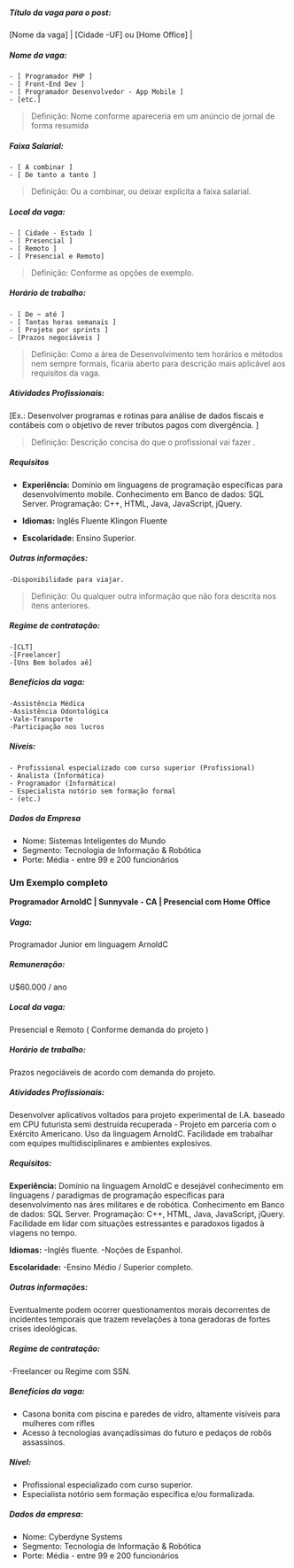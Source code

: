 ##### Título da vaga para o post:
[Nome da vaga] | [Cidade -UF] ou [Home Office] | 

##### Nome da vaga:
	- [ Programador PHP ]
	- [ Front-End Dev ]
	- [ Programador Desenvolvedor - App Mobile ]
    - [etc.]

> Definição: Nome conforme apareceria em um anúncio de jornal
de forma resumida


##### Faixa Salarial:
    - [ A combinar ] 
	- [ De tanto a tanto ]

>Definição: Ou a combinar, ou deixar explícita a faixa salarial.

##### Local da vaga:
    - [ Cidade - Estado ]
	- [ Presencial ]
	- [ Remoto ]
	- [ Presencial e Remoto]

> Definição: Conforme as opções de exemplo.


##### Horário de trabalho:
    - [ De ~ até ]
    - [ Tantas horas semanais ]
	- [ Projeto por sprints ]
	- [Prazos negociáveis ]

>Definição: Como a área de Desenvolvimento tem horários e métodos
nem sempre formais, ficaria aberto para descrição mais aplicável aos 
requisitos da vaga.

##### Atividades Profissionais:

[Ex.: Desenvolver programas e rotinas para análise de dados fiscais e contábeis com o objetivo de rever tributos pagos com divergência. ]

>Definição: Descrição concisa do que o profissional vai fazer .

##### Requisitos

- **Experiência:**
		Domínio em linguagens de programação específicas para desenvolvimento mobile. Conhecimento em Banco de dados: SQL Server. Programação: C++, HTML, Java, JavaScript, jQuery.

- **Idiomas:**
		Inglês Fluente
		Klingon Fluente
		
- **Escolaridade:**
		Ensino Superior.
				
##### Outras informações:
    -Disponibilidade para viajar.

>Definição: Ou qualquer outra informação que não fora descrita nos itens anteriores.

	
##### Regime de contratação:
    -[CLT]
    -[Freelancer]
    -[Uns Bem bolados aê]
	
##### Benefícios da vaga:
    -Assistência Médica
    -Assistência Odontológica
    -Vale-Transporte
	-Participação nos lucros
	
##### Níveis:
    - Profissional especializado com curso superior (Profissional)
    - Analista (Informática)
    - Programador (Informática)
    - Especialista notório sem formação formal
    - (etc.)

##### Dados da Empresa

- Nome: Sistemas Inteligentes do Mundo
- Segmento: Tecnologia de Informação & Robótica
- Porte: Média - entre 99 e 200 funcionários

### Um Exemplo completo

**Programador ArnoldC |  Sunnyvale - CA | Presencial com Home Office**

##### Vaga:
Programador Junior em linguagem ArnoldC

##### Remuneração:
U$60.000 / ano

##### Local da vaga:
Presencial e Remoto ( Conforme demanda do projeto )

##### Horário de trabalho:
Prazos negociáveis de acordo com demanda do projeto.

##### Atividades Profissionais:
Desenvolver aplicativos voltados para projeto experimental de I.A. baseado em CPU futurista semi destruída recuperada - Projeto em parceria com o Exército Americano. Uso da linguagem ArnoldC. Facilidade em trabalhar com equipes multidisciplinares e ambientes explosivos.

##### Requisitos:

**Experiência:**
Domínio na linguagem ArnoldC e desejável conhecimento em linguagens / paradigmas de programação específicas para desenvolvimento nas áres militares e de robótica. Conhecimento em Banco de dados: SQL Server. Programação: C++, HTML, Java, JavaScript, jQuery. Facilidade em lidar com situações estressantes e paradoxos ligados à viagens no tempo.

**Idiomas:**
-Inglês fluente.
-Noções de Espanhol.

**Escolaridade:**
-Ensino Médio / Superior completo.

##### Outras informações: 
Eventualmente podem ocorrer questionamentos morais decorrentes de incidentes temporais que trazem revelações à tona geradoras de fortes crises ideológicas.

##### Regime de contratação: 
-Freelancer ou Regime com SSN.

##### Benefícios da vaga: 
- Casona bonita com piscina e paredes de vidro, altamente visíveis para mulheres com rifles
- Acesso à tecnologias avançadíssimas do futuro e pedaços de robôs assassinos.

##### Nível: 
- Profissional especializado com curso superior.
- Especialista notório sem formação específica e/ou formalizada.

##### Dados da empresa: 
- Nome: Cyberdyne Systems
- Segmento: Tecnologia de Informação & Robótica
- Porte: Média - entre 99 e 200 funcionários

